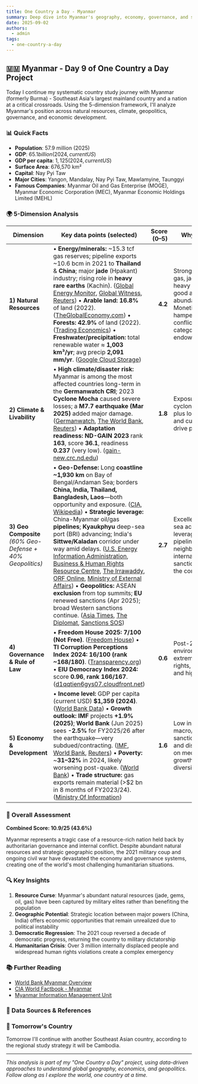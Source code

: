 ```yaml
---
title: One Country a Day - Myanmar
summary: Deep dive into Myanmar's geography, economy, governance, and strategic position using the 5-dimension framework
date: 2025-09-02
authors:
  - admin
tags:
  - one-country-a-day
---
```


## 🇲🇲 Myanmar - Day 9 of One Country a Day Project

Today I continue my systematic country study journey with Myanmar (formerly Burma) - Southeast Asia's largest mainland country and a nation at a critical crossroads. Using the 5-dimension framework, I'll analyze Myanmar's position across natural resources, climate, geopolitics, governance, and economic development.

### 📊 Quick Facts
- **Population**: 57.9 million (2025)
- **GDP**: $65.1 billion (2024, current US$)
- **GDP per capita**: $1,125 (2024, current US$)
- **Surface Area**: 676,570 km²
- **Capital**: Nay Pyi Taw
- **Major Cities**: Yangon, Mandalay, Nay Pyi Taw, Mawlamyine, Taunggyi
- **Famous Companies**: Myanmar Oil and Gas Enterprise (MOGE), Myanmar Economic Corporation (MEC), Myanmar Economic Holdings Limited (MEHL)

### 🌍 5-Dimension Analysis

| Dimension                                                  | Key data points (selected)                                                                                                                                                                                                                                                                                                                                                                                                                                                                                                                                                                                                                                                                                                                  | Score (0–5) | Why this score                                                                                                                                                   |
| ---------------------------------------------------------- | ------------------------------------------------------------------------------------------------------------------------------------------------------------------------------------------------------------------------------------------------------------------------------------------------------------------------------------------------------------------------------------------------------------------------------------------------------------------------------------------------------------------------------------------------------------------------------------------------------------------------------------------------------------------------------------------------------------------------------------------- | ----------: | ---------------------------------------------------------------------------------------------------------------------------------------------------------------- |
| **1) Natural Resources**                                   | • **Energy/minerals:** \~15.3 tcf gas reserves; pipeline exports \~10.6 bcm in 2021 to **Thailand** & **China**; major **jade** (Hpakant) industry; rising role in **heavy rare earths** (Kachin). ([Global Energy Monitor][1], [Global Witness][2], [Reuters][3])  • **Arable land:** **16.8%** of land (2022). ([TheGlobalEconomy.com][4])  • **Forests:** **42.9%** of land (2022). ([Trading Economics][5])  • **Freshwater/precipitation:** total renewable water ≈ **1,003 km³/yr**; avg precip **2,091 mm/yr**. ([Google Cloud Storage][6])                                                                                                                                                                                          |     **4.2** | Strong endowments: gas, jade/gems, heavy REE supply; good arable share & abundant water. Monetization hampered by conflict, but the category measures endowment. |
| **2) Climate & Livability**                                | • **High climate/disaster risk:** Myanmar is among the most affected countries long-term in the **Germanwatch CRI**; 2023 **Cyclone Mocha** caused severe losses; a **M7.7 earthquake (Mar 2025)** added major damage. ([Germanwatch][7], [The World Bank][8], [Reuters][9]) • **Adaptation readiness:** **ND-GAIN 2023** rank **163**, score **36.1**, readiness **0.237** (very low). ([gain-new.crc.nd.edu][10])                                                                                                                                                                                                                                                                                                                         |     **1.8** | Exposure to cyclones/floods/heat plus low readiness and current conflict drive poor livability.                                                                  |
| **3) Geo Composite** *(60% Geo-Defense + 40% Geopolitics)* | • **Geo-Defense:** Long **coastline \~1,930 km** on Bay of Bengal/Andaman Sea; borders **China, India, Thailand, Bangladesh, Laos**—both opportunity and exposure. ([CIA][11], [Wikipedia][12]) • **Strategic leverage:** China-Myanmar oil/gas **pipelines**; **Kyaukphyu** deep-sea port (BRI) advancing; India's **Sittwe/Kaladan** corridor under way amid delays. ([U.S. Energy Information Administration][13], [Business & Human Rights Resource Centre][14], [The Irrawaddy][15], [ORF Online][16], [Ministry of External Affairs][17]) • **Geopolitics:** ASEAN **exclusion** from top summits; **EU** renewed sanctions (Apr 2025); broad Western sanctions continue. ([Asia Times][18], [The Diplomat][19], [Sanctions SOS][20]) |     **2.7** | Excellent location & sea access, plus leverage via pipelines/ports; but neighbor exposure, internal war, and sanctions drag down the composite.                  |
| **4) Governance & Rule of Law**                            | • **Freedom House 2025:** **7/100 (Not Free)**. ([Freedom House][21]) • **TI Corruption Perceptions Index 2024:** **16/100 (rank \~168/180)**. ([Transparency.org][22]) • **EIU Democracy Index 2024:** score **0.96**, **rank 166/167**. ([d1qqtien6gys07.cloudfront.net][23])                                                                                                                                                                                                                                                                                                                                                                                                                                                             |     **0.6** | Post-2021 coup environment: extremely weak rights, rule of law, and high corruption.                                                                             |
| **5) Economy & Development**                               | • **Income level:** GDP per capita (current USD) **\$1,359 (2024)**. ([World Bank Data][24]) • **Growth outlook:** **IMF** projects **+1.9% (2025)**; **World Bank** (Jun 2025) sees **-2.5%** for FY2025/26 after the earthquake—very subdued/contracting. ([IMF][25], [World Bank][26], [Reuters][9]) • **Poverty:** \~**31–32%** in 2024, likely worsening post-quake. ([World Bank][27]) • **Trade structure:** gas exports remain material (>\$2 bn in 8 months of FY2023/24). ([Ministry Of Information][28])                                                                                                                                                                                                                         |     **1.6** | Low income, macro/FX instability, sanctions, conflict and disasters weigh on medium-term growth and diversification.                                             |

### 🎯 Overall Assessment

**Combined Score: 10.9/25 (43.6%)**

Myanmar represents a tragic case of a resource-rich nation held back by authoritarian governance and internal conflict. Despite abundant natural resources and strategic geographic position, the 2021 military coup and ongoing civil war have devastated the economy and governance systems, creating one of the world's most challenging humanitarian situations.

### 🔍 Key Insights

1. **Resource Curse**: Myanmar's abundant natural resources (jade, gems, oil, gas) have been captured by military elites rather than benefiting the population
2. **Geographic Potential**: Strategic location between major powers (China, India) offers economic opportunities that remain unrealized due to political instability
3. **Democratic Regression**: The 2021 coup reversed a decade of democratic progress, returning the country to military dictatorship
4. **Humanitarian Crisis**: Over 3 million internally displaced people and widespread human rights violations create a complex emergency

### 📚 Further Reading

- [World Bank Myanmar Overview](https://www.worldbank.org/en/country/myanmar)
- [CIA World Factbook - Myanmar](https://www.cia.gov/the-world-factbook/countries/myanmar/)
- [Myanmar Information Management Unit](https://themimu.info/)

### 🔗 Data Sources & References

[1]: https://www.gem.wiki/Myanmar_and_fossil_gas?utm_source=chatgpt.com "Myanmar and fossil gas - Global Energy Monitor - GEM.wiki"
[2]: https://www.globalwitness.org/en/campaigns/myanmar/cursed-treasure-report/?utm_source=chatgpt.com "Cursed Treasure"
[3]: https://www.reuters.com/world/asia-pacific/myanmar-rebels-disrupt-china-rare-earth-trade-sparking-regional-scramble-2025-03-28/?utm_source=chatgpt.com "Myanmar rebels disrupt China rare earth trade, sparking regional scramble"
[4]: https://www.theglobaleconomy.com/Burma-Myanmar/arable_land_percent/?utm_source=chatgpt.com "Burma (Myanmar) Arable land, percent of land area"
[5]: https://tradingeconomics.com/myanmar/forest-area-percent-of-land-area-wb-data.html?utm_source=chatgpt.com "Myanmar - Forest Area (% Of Land Area) - 2025 Data 2026 ..."
[6]: https://storage.googleapis.com/fao-aquastat.appspot.com/countries_regions/factsheets/summary_statistics/en/MMR-CF.pdf?utm_source=chatgpt.com "Country Fact Sheet Area - Googleapis.com"
[7]: https://www.germanwatch.org/en/19777?utm_source=chatgpt.com "Global Climate Risk Index 2021"
[8]: https://thedocs.worldbank.org/en/doc/d547c7dcb949a8b07aea2cc2e66a7bbc-0070062023/original/GRADE-CycloneMochaMay23Myanmar.pdf?utm_source=chatgpt.com "Extremely Severe Tropical Cyclone Mocha, May 2023, ..."
[9]: https://www.reuters.com/markets/asia/earthquake-worsens-myanmars-economic-decline-world-bank-says-2025-06-12/?utm_source=chatgpt.com "Earthquake worsens Myanmar's economic decline, World Bank says"
[10]: https://gain-new.crc.nd.edu/country/myanmar?utm_source=chatgpt.com "Myanmar | ND-GAIN Index"
[11]: https://www.cia.gov/the-world-factbook/about/archives/2023/countries/burma/?utm_source=chatgpt.com "Burma - The World Factbook"
[12]: https://en.wikipedia.org/wiki/Myanmar?utm_source=chatgpt.com "Myanmar"
[13]: https://www.eia.gov/international/content/analysis/special_topics/world_oil_transit_chokepoints/wotc.pdf?utm_source=chatgpt.com "[PDF] Country Analysis Brief: World Oil Transit Chokepoints - EIA"
[14]: https://www.business-humanrights.org/en/latest-news/myanmar-junta-pushes-kyaukphyu-deep-sea-port-project-amid-ongoing-fighting-with-ethnic-army/?utm_source=chatgpt.com "Myanmar: Junta pushes Kyaukphyu deep-sea port project ..."
[15]: https://www.irrawaddy.com/news/myanmar-china-watch/chinas-citic-and-myanmar-junta-discuss-progress-on-rakhine-deep-sea-port.html?utm_source=chatgpt.com "China's CITIC and Myanmar Junta Discuss Progress on ..."
[16]: https://www.orfonline.org/research/facilitating-india-myanmar-trade-through-sittwe-port-opportunities-and-challenges?utm_source=chatgpt.com "Facilitating India-Myanmar Trade Through Sittwe Port"
[17]: https://www.mea.gov.in/rajya-sabha.htm?dtl%2F38808%2FQUESTION+NO+2790+STATUS+OF+KMMTTP+PROJECT=&utm_source=chatgpt.com "QUESTION NO- 2790 STATUS OF KMMTTP PROJECT"
[18]: https://asiatimes.com/2025/05/asean-exclusion-not-enough-to-force-myanmar-juntas-hand/?utm_source=chatgpt.com "ASEAN exclusion not enough to force Myanmar junta's hand"
[19]: https://thediplomat.com/2024/10/asean-again-urges-end-to-myanmar-conflict-but-struggles-for-way-forward/?utm_source=chatgpt.com "ASEAN Again Urges End to Myanmar Conflict, but ..."
[20]: https://sanctionssos.com/myanmar-sanctions/f/us-announce-new-myanmar-sanctions?utm_source=chatgpt.com "US announce new Myanmar sanctions"
[21]: https://freedomhouse.org/country/myanmar/freedom-world/2025?utm_source=chatgpt.com "Myanmar: Freedom in the World 2025 Country Report"
[22]: https://www.transparency.org/en/countries/myanmar?utm_source=chatgpt.com "Myanmar"
[23]: https://d1qqtien6gys07.cloudfront.net/wp-content/uploads/2025/03/Democracy_INDEX_2024.pdf?utm_source=chatgpt.com "Table 2 Democracy Index 2024 - Cloudfront.net"
[24]: https://data.worldbank.org/country/myanmar?utm_source=chatgpt.com "Myanmar | Data"
[25]: https://www.imf.org/external/datamapper/NGDP_RPCH%40WEO/THA/IDN/MYS/PHL/VNM/MMR/SGP/BRN/KHM/LAO?utm_source=chatgpt.com "World Economic Outlook (April 2025) - Real GDP growth"
[26]: https://documents1.worldbank.org/curated/en/099061125205014652/pdf/P507203-cbcf81b5-0107-4517-8ad7-82b588a6328f.pdf?utm_source=chatgpt.com "Myanmar Economic Monitor"
[27]: https://www.worldbank.org/en/news/press-release/2025/06/12/earthquake-compounds-myanmar-s-economic-challenges?utm_source=chatgpt.com "Earthquake compounds Myanmar's economic challenges"
[28]: https://www.moi.gov.mm/moi%3Aeng/news/12674?utm_source=chatgpt.com "Myanmar's natural gas exports bag over US$2 bln in 8 ..."

### 🚀 Tomorrow's Country

Tomorrow I'll continue with another Southeast Asian country, according to the regional study strategy it will be Cambodia.

---

*This analysis is part of my "One Country a Day" project, using data-driven approaches to understand global geography, economics, and geopolitics. Follow along as I explore the world, one country at a time.*
